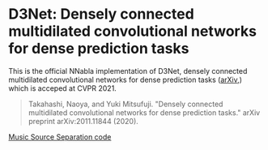 # D3Net: Densely connected multidilated convolutional networks for dense prediction tasks

This is the official NNabla implementation of D3Net, densely connected multidilated convolutional networks for dense prediction tasks ([arXiv](https://arxiv.org/abs/2011.11844),)
which is acceped at CVPR 2021.

>Takahashi, Naoya, and Yuki Mitsufuji. "Densely connected multidilated convolutional networks for dense prediction tasks." arXiv preprint arXiv:2011.11844 (2020).

[Music Source Separation code](./music-source-separation)